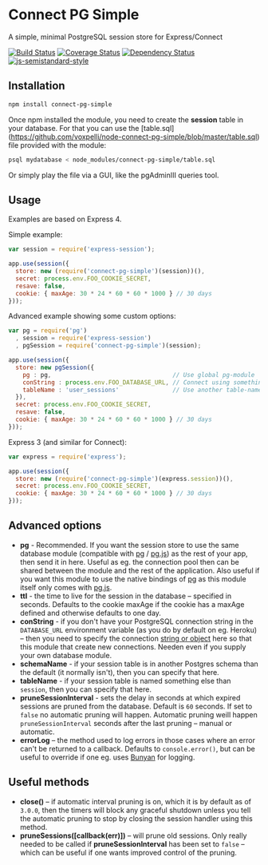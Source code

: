 # Connect PG Simple

A simple, minimal PostgreSQL session store for Express/Connect

[![Build Status](https://travis-ci.org/voxpelli/node-connect-pg-simple.svg?branch=master)](https://travis-ci.org/voxpelli/node-connect-pg-simple)
[![Coverage Status](https://img.shields.io/coveralls/voxpelli/node-connect-pg-simple.svg)](https://coveralls.io/r/voxpelli/node-connect-pg-simple)
[![Dependency Status](https://gemnasium.com/voxpelli/node-connect-pg-simple.svg)](https://gemnasium.com/voxpelli/node-connect-pg-simple)
[![js-semistandard-style](https://img.shields.io/badge/code%20style-semistandard-brightgreen.svg?style=flat)](https://github.com/Flet/semistandard)

## Installation

```bash
npm install connect-pg-simple
```

Once npm installed the module, you need to create the **session** table in your database. For that you can use the [table.sql] (https://github.com/voxpelli/node-connect-pg-simple/blob/master/table.sql) file provided with the module: 

```bash
psql mydatabase < node_modules/connect-pg-simple/table.sql
```

Or simply play the file via a GUI, like the pgAdminIII queries tool.

## Usage

Examples are based on Express 4.

Simple example:

```javascript
var session = require('express-session');

app.use(session({
  store: new (require('connect-pg-simple')(session))(),
  secret: process.env.FOO_COOKIE_SECRET,
  resave: false,
  cookie: { maxAge: 30 * 24 * 60 * 60 * 1000 } // 30 days
}));
```

Advanced example showing some custom options:

```javascript
var pg = require('pg')
  , session = require('express-session')
  , pgSession = require('connect-pg-simple')(session);

app.use(session({
  store: new pgSession({
    pg : pg,                                  // Use global pg-module
    conString : process.env.FOO_DATABASE_URL, // Connect using something else than default DATABASE_URL env variable
    tableName : 'user_sessions'               // Use another table-name than the default "session" one
  }),
  secret: process.env.FOO_COOKIE_SECRET,
  resave: false,
  cookie: { maxAge: 30 * 24 * 60 * 60 * 1000 } // 30 days
}));
```

Express 3 (and similar for Connect):

```javascript
var express = require('express');

app.use(session({
  store: new (require('connect-pg-simple')(express.session))(),
  secret: process.env.FOO_COOKIE_SECRET,
  cookie: { maxAge: 30 * 24 * 60 * 60 * 1000 } // 30 days
}));
```

## Advanced options

* **pg** - Recommended. If you want the session store to use the same database module (compatible with [pg](https://www.npmjs.org/package/pg) / [pg.js](https://www.npmjs.org/package/pg.js)) as the rest of your app, then send it in here. Useful as eg. the connection pool then can be shared between the module and the rest of the application. Also useful if you want this module to use the native bindings of [pg](https://www.npmjs.org/package/pg) as this module itself only comes with [pg.js](https://www.npmjs.org/package/pg.js).
* **ttl** - the time to live for the session in the database – specified in seconds. Defaults to the cookie maxAge if the cookie has a maxAge defined and otherwise defaults to one day.
* **conString** - if you don't have your PostgreSQL connection string in the `DATABASE_URL` environment variable (as you do by default on eg. Heroku) – then you need to specify the connection [string or object](https://github.com/brianc/node-postgres/wiki/pg#connectstring-connectionstring-function-callback) here so that this module that create new connections. Needen even if you supply your own database module.
* **schemaName** - if your session table is in another Postgres schema than the default (it normally isn't), then you can specify that here.
* **tableName** - if your session table is named something else than `session`, then you can specify that here.
* **pruneSessionInterval** - sets the delay in seconds at which expired sessions are pruned from the database. Default is `60` seconds. If set to `false` no automatic pruning will happen. Automatic pruning weill happen `pruneSessionInterval` seconds after the last pruning – manual or automatic.
* **errorLog** – the method used to log errors in those cases where an error can't be returned to a callback. Defaults to `console.error()`, but can be useful to override if one eg. uses [Bunyan](https://github.com/trentm/node-bunyan) for logging.

## Useful methods

* **close()** – if automatic interval pruning is on, which it is by default as of `3.0.0`, then the timers will block any graceful shutdown unless you tell the automatic pruning to stop by closing the session handler using this method.
* **pruneSessions([callback(err)])** – will prune old sessions. Only really needed to be called if **pruneSessionInterval** has been set to `false` – which can be useful if one wants improved control of the pruning.
